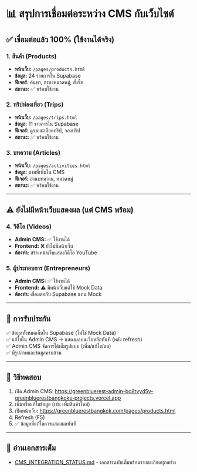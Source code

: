 # 📊 สรุปการเชื่อมต่อระหว่าง CMS กับเว็บไซต์

## ✅ เชื่อมต่อแล้ว 100% (ใช้งานได้จริง)

### 1. สินค้า (Products)
- **หน้าเว็บ:** `/pages/products.html`
- **ข้อมูล:** 24 รายการใน Supabase
- **ฟีเจอร์:** ค้นหา, กรองหมวดหมู่, สั่งซื้อ
- **สถานะ:** ✅ พร้อมใช้งาน

### 2. ทริปท่องเที่ยว (Trips)
- **หน้าเว็บ:** `/pages/trips.html`
- **ข้อมูล:** 11 รายการใน Supabase
- **ฟีเจอร์:** ดูรายละเอียดทริป, จองทริป
- **สถานะ:** ✅ พร้อมใช้งาน

### 3. บทความ (Articles)
- **หน้าเว็บ:** `/pages/activities.html`
- **ข้อมูล:** ตามที่เพิ่มใน CMS
- **ฟีเจอร์:** อ่านบทความ, หมวดหมู่
- **สถานะ:** ✅ พร้อมใช้งาน

---

## ⚠️ ยังไม่มีหน้าเว็บแสดงผล (แต่ CMS พร้อม)

### 4. วิดีโอ (Videos)
- **Admin CMS:** ✅ ใช้งานได้
- **Frontend:** ❌ ยังไม่มีหน้าเว็บ
- **ต้องทำ:** สร้างหน้าเว็บแสดงวิดีโอ YouTube

### 5. ผู้ประกอบการ (Entrepreneurs)
- **Admin CMS:** ✅ ใช้งานได้
- **Frontend:** ⚠️ มีหน้าเว็บแต่ใช้ Mock Data
- **ต้องทำ:** เชื่อมต่อกับ Supabase แทน Mock

---

## 🎯 การรับประกัน

✅ ข้อมูลทั้งหมดเก็บใน Supabase (ไม่ใช่ Mock Data)  
✅ แก้ไขใน Admin CMS → แสดงผลบนเว็บหลักทันที (หลัง refresh)  
✅ Admin CMS จัดการได้เต็มรูปแบบ (เพิ่ม/แก้ไข/ลบ)  
✅ มีรูปภาพและข้อมูลครบถ้วน

---

## 🧪 วิธีทดสอบ

1. เปิด Admin CMS: https://greenbluerest-admin-bc8tvyd5v-greenbluerestbangkoks-projects.vercel.app
2. เพิ่มหรือแก้ไขข้อมูล (เช่น เพิ่มสินค้าใหม่)
3. เปิดหน้าเว็บ: https://greenbluerestbangkok.com/pages/products.html
4. Refresh (F5)
5. ✅ ข้อมูลที่แก้ไขควรแสดงผลทันที

---

## 📖 อ่านเอกสารเต็ม
- [CMS_INTEGRATION_STATUS.md](./CMS_INTEGRATION_STATUS.md) - เอกสารฉบับเต็มพร้อมรายละเอียดทุกอย่าง

